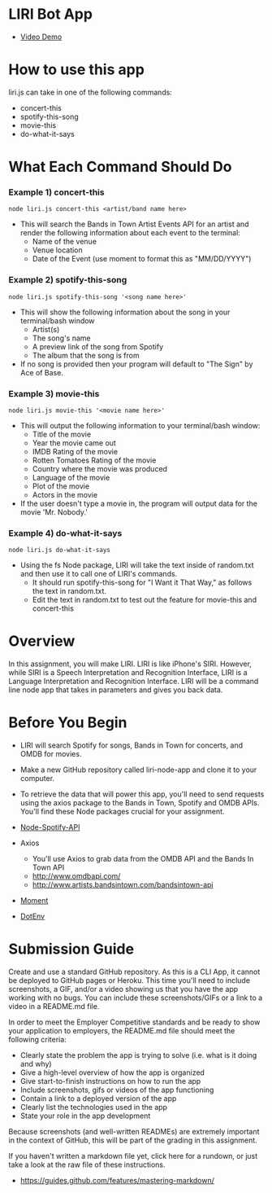 # LIRI Bot App

* [Video Demo](https://drive.google.com/file/d/1TDNk54vCh87K3IkN8FGgPGnatNGpx2F8/view)

# How to use this app
liri.js can take in one of the following commands:
* concert-this
* spotify-this-song
* movie-this
* do-what-it-says

# What Each Command Should Do

### Example 1) concert-this
    node liri.js concert-this <artist/band name here>
* This will search the Bands in Town Artist Events API for an artist and render the following information about each event to the terminal:
  * Name of the venue
  * Venue location
  * Date of the Event (use moment to format this as "MM/DD/YYYY")

### Example 2) spotify-this-song
    node liri.js spotify-this-song '<song name here>'
* This will show the following information about the song in your terminal/bash window
  * Artist(s)
  * The song's name
  * A preview link of the song from Spotify
  * The album that the song is from
* If no song is provided then your program will default to "The Sign" by Ace of Base.

### Example 3) movie-this
    node liri.js movie-this '<movie name here>'
* This will output the following information to your terminal/bash window:
  * Title of the movie
  * Year the movie came out
  * IMDB Rating of the movie
  * Rotten Tomatoes Rating of the movie
  * Country where the movie was produced
  * Language of the movie
  * Plot of the movie
  * Actors in the movie
* If the user doesn't type a movie in, the program will output data for the movie 'Mr. Nobody.'
 
### Example 4) do-what-it-says
    node liri.js do-what-it-says
* Using the fs Node package, LIRI will take the text inside of random.txt and then use it to call one of LIRI's commands.
  * It should run spotify-this-song for "I Want it That Way," as follows the text in random.txt.
  * Edit the text in random.txt to test out the feature for movie-this and concert-this

# Overview

In this assignment, you will make LIRI. LIRI is like iPhone's SIRI. However, while SIRI is a Speech Interpretation and Recognition Interface, LIRI is a Language Interpretation and Recognition Interface. LIRI will be a command line node app that takes in parameters and gives you back data.

# Before You Begin
* LIRI will search Spotify for songs, Bands in Town for concerts, and OMDB for movies.
* Make a new GitHub repository called liri-node-app and clone it to your computer.
* To retrieve the data that will power this app, you'll need to send requests using the axios package to the Bands in Town, Spotify and OMDB APIs. You'll find these Node packages crucial for your assignment.

* [Node-Spotify-API](https://www.npmjs.com/package/node-spotify-api)
* Axios
  * You'll use Axios to grab data from the OMDB API and the Bands In Town API
  * http://www.omdbapi.com/
  * http://www.artists.bandsintown.com/bandsintown-api
* [Moment](https://www.npmjs.com/package/moment)
* [DotEnv](https://www.npmjs.com/package/dotenv)

# Submission Guide

Create and use a standard GitHub repository. As this is a CLI App, it cannot be deployed to GitHub pages or Heroku. This time you'll need to include screenshots, a GIF, and/or a video showing us that you have the app working with no bugs. You can include these screenshots/GIFs or a link to a video in a README.md file.

In order to meet the Employer Competitive standards and be ready to show your application to employers, the README.md file should meet the following criteria:
* Clearly state the problem the app is trying to solve (i.e. what is it doing and why)
* Give a high-level overview of how the app is organized
* Give start-to-finish instructions on how to run the app
* Include screenshots, gifs or videos of the app functioning
* Contain a link to a deployed version of the app
* Clearly list the technologies used in the app
* State your role in the app development

Because screenshots (and well-written READMEs) are extremely important in the context of GitHub, this will be part of the grading in this assignment.

If you haven't written a markdown file yet, click here for a rundown, or just take a look at the raw file of these instructions.
* https://guides.github.com/features/mastering-markdown/
